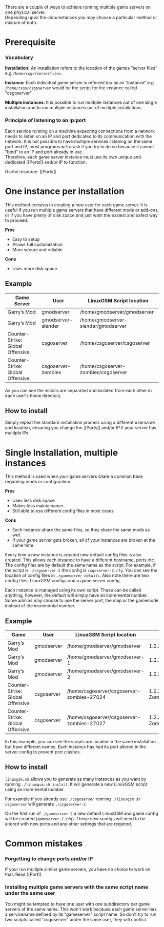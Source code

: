 There are a couple of ways to achieve running multiple game servers on one physical server.  
Depending upon the circumstances you may choose a particular method or mixture of both.

# Prerequisite

### Vocabulary

**Installation:** An installation refers to the location of the games “server files” e.g `/home/csgo/serverfiles`.

**Instance:** Each individual game server is referred too as an “instance” e.g `/home/csgo/csgoserver` would be the script for the instance called "csgoserver".

**Multiple instances:** It is possible to run multiple instances out of one single installation and to run multiple instances out of multiple installations.

### Principle of listening to an ip:port
Each service running on a machine expecting connections from a network needs to listen on an IP and port dedicated to its communication with the network. It is not possible to have multiple services listening on the same port and IP, most programs will crash if you try to do so because it cannot "bind" to an IP and port already in use.  
Therefore, each game server instance must use its own unique and dedicated [[Ports]] and/or IP to function.

Useful resource: [[Ports]]

# One instance per installation
This method consists in creating a new user for each game server. It is useful if you run multiple game servers that have different mods or add-ons, or if you have plenty of disk space and just want the easiest and safest way to proceed.

**Pros**
* Easy to setup
* Allows full customization
* More secure and reliable

**Cons**
* Uses more disk space

## Example

|Game Server|User|LinuxGSM Script location|
|--------|----|---------|
| Garry’s Mod |gmodserver|/home/gmodserver/gmodserver|
| Garry’s Mod |gmodserver-slender|/home/gmodserver-slender/gmodserver|
| Counter-Strike: Global Offensive |csgoserver|/home/csgoserver/csgoserver|
| Counter-Strike: Global Offensive |csgoserver-zombies|/home/csgoserver-zombies/csgoserver|

As you can see the installs are separated and isolated from each other in each user's home directory.

## How to install

Simply repeat the standard installation process using a different username and location, ensuring you change the [[Ports]] and/or IP if your server has multiple IPs.


# Single Installation, multiple instances

This method is used when your game servers share a common base regarding mods or configuration.

**Pros**
* Uses less disk space
* Makes less maintainance
* Still able to use different config files in most cases

**Cons**
* Each instance share the same files, so they share the same mods as well
* If your game server gets broken, all of your instances are broken at the same time

Every time a new instance is created new default config files is also created. This allows each instance to have a different hostname, ports etc. The config files are by default the same name as the script. For example, if the script is `./csgoserver-2` the config is `csgoserver-2.cfg`. You can see the location of config files in `./gameserver details`. Also note there are two config files, LinuxGSM configs and a game server config.

Each instance is managed using its own script. These can be called anything, however, the default will simply have an incremental number. Some admins may choose to use the server port, the map or the gamemode instead of the incremental number.

## Example

|Game|User|LinuxGSM Script location|notes|
|--------|----|---------|-----|
|Garry’s Mod|gmodserver|/home/gmodserver/gmodserver|1.2.3.4:27015|
|Garry’s Mod|gmodserver|/home/gmodserver/gmodserver-1|1.2.3.4:27018|
|Garry’s Mod|gmodserver|/home/gmodserver/gmodserver-2|1.2.3.4:27021|
|Counter-Strike: Global Offensive|csgoserver|/home/csgoserver/csgoserver-zombies-27024|1.2.3.4:27024 Zombie Mod|
|Counter-Strike: Global Offensive|csgoserver|/home/csgoserver/csgoserver-zombies-27027|1.2.3.4:27027 Zombie Mod|

In this example, you can see the scripts are located in the same installation but have different names. Each instance has had its port altered in the server config to prevent port clashes.

## How to install

`linuxgsm.sh` allows you to generate as many instances as you want by running `./linuxgsm.sh install`. It will generate a new LinuxGSM script using an incremental number.

For example if you already use `./csgoserver` running `./linuxgsm.sh csgoserver` will generate `./csgoserver-2`

On the first run of `./gameserver-2` a new default LinuxGSM and game config will be created (`gameserver-2.cfg`). These new configs will need to be altered with new ports and any other settings that are required.

# Common mistakes

### Forgetting to change ports and/or IP
If your run multiple similar game servers, you have no choice to work on that. Read [[Port]].

### Installing multiple game servers with the same script name under the same user
You might be tempted to have one user with one subdirectory per game servers of the same name. This won't work because each game server has a servicename defined by its "gameserver" script name. So don't try to run two scripts called "csgoserver" under the same user, they will conflict.